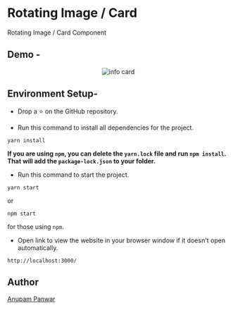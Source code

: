 # Rotating Image / Card
Rotating Image / Card Component

## Demo -

<div align="center">

![info card](https://user-images.githubusercontent.com/65714751/126475358-8583d600-4af5-44c9-a53c-933bac436bb6.gif)

</div>

## Environment Setup-

* Drop a :star: on the GitHub repository.  

* Run this command to install all dependencies for the project.
```
yarn install
```  
**If you are using `npm`, you can delete the `yarn.lock` file and run `npm install`. That will add the `package-lock.json` to your folder.**  

* Run this command to start the project.
```
yarn start
```  
or 
```
npm start
```  
for those using `npm`.  

* Open link to view the website in your browser window if it doesn't open automatically.
```
http://localhost:3000/
```  

## Author

[Anupam Panwar](https://github.com/Anupam-Panwar)


